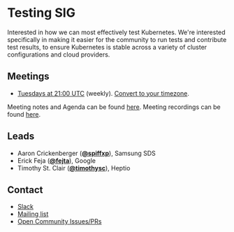 <!---
This is an autogenerated file!

Please do not edit this file directly, but instead make changes to the
sigs.yaml file in the project root.

To understand how this file is generated, see https://git.k8s.io/community/generator/README.md
-->
# Testing SIG

Interested in how we can most effectively test Kubernetes. We're interested specifically in making it easier for the community to run tests and contribute test results, to ensure Kubernetes is stable across a variety of cluster configurations and cloud providers.

## Meetings
* [Tuesdays at 21:00 UTC](https://zoom.us/j/2419653117) (weekly). [Convert to your timezone](http://www.thetimezoneconverter.com/?t=21:00&tz=UTC).

Meeting notes and Agenda can be found [here](https://docs.google.com/document/d/1z8MQpr_jTwhmjLMUaqQyBk1EYG_Y_3D4y4YdMJ7V1Kk).
Meeting recordings can be found [here](https://www.youtube.com/watch?v=BbFjuxe3N4w&list=PL69nYSiGNLP0ofY51bEooJ4TKuQtUSizR).

## Leads
* Aaron Crickenberger (**[@spiffxp](https://github.com/spiffxp)**), Samsung SDS
* Erick Feja (**[@fejta](https://github.com/fejta)**), Google
* Timothy St. Clair (**[@timothysc](https://github.com/timothysc)**), Heptio

## Contact
* [Slack](https://kubernetes.slack.com/messages/sig-testing)
* [Mailing list](https://groups.google.com/forum/#!forum/kubernetes-sig-testing)
* [Open Community Issues/PRs](https://github.com/kubernetes/community/labels/sig%2Ftesting)

<!-- BEGIN CUSTOM CONTENT -->

<!-- END CUSTOM CONTENT -->
